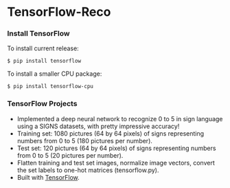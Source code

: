 # TensorFlow-Reco

### Install TensorFlow
To install current release:
```
$ pip install tensorflow
```
To install a smaller CPU package:
```
$ pip install tensorflow-cpu
```

### TensorFlow Projects
- Implemented a deep neural network to recognize 0 to 5 in sign language using a SIGNS datasets, with pretty impressive accuracy!
- Training set: 1080 pictures (64 by 64 pixels) of signs representing numbers from 0 to 5 (180 pictures per number).
- Test set: 120 pictures (64 by 64 pixels) of signs representing numbers from 0 to 5 (20 pictures per number).
- Flatten training and test set images, normalize image vectors, convert the set labels to one-hot matrices (tensorflow.py).
- Built with [TensorFlow](https://github.com/tensorflow).

